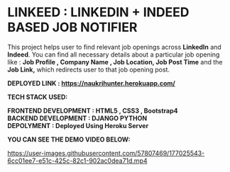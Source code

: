 # LINKEED : LINKEDIN + INDEED BASED JOB NOTIFIER
 
This project helps user to find relevant job openings across **LinkedIn** and **Indeed**. You can find all necessary details about a particular job opening like : **Job Profile , Company Name , Job Location, Job Post Time** and the **Job Link,** which redirects user to that job opening post.

**DEPLOYED LINK : https://naukrihunter.herokuapp.com/**


**TECH STACK USED:**

**FRONTEND DEVELOPMENT : HTML5 , CSS3 , Bootstrap4<br/>**
**BACKEND DEVELOPMENT : DJANGO PYTHON<br/>**
**DEPOLYMENT : Deployed Using Heroku Server<br/>**


**YOU CAN SEE THE DEMO VIDEO BELOW:**

https://user-images.githubusercontent.com/57807469/177025543-6cc01ee7-e51c-425c-82c1-902ac0dea71d.mp4

